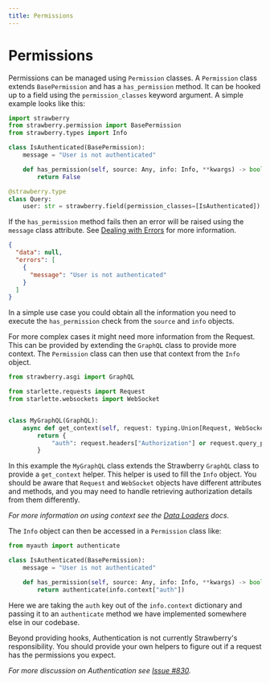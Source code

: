 ```yaml
---
title: Permissions
---
```


# Permissions

Permissions can be managed using `Permission` classes. A `Permission` class extends `BasePermission` and has a `has_permission` method. It can be hooked up to a field using the `permission_classes` keyword argument. A simple example looks like this:

```python
import strawberry
from strawberry.permission import BasePermission
from strawberry.types import Info

class IsAuthenticated(BasePermission):
    message = "User is not authenticated"

    def has_permission(self, source: Any, info: Info, **kwargs) -> bool:
        return False

@strawberry.type
class Query:
    user: str = strawberry.field(permission_classes=[IsAuthenticated])
```

If the `has_permission` method fails then an error will be raised using the `message` class attribute. See [Dealing with Errors](/docs/guides/errors) for more information.

```json
{
  "data": null,
  "errors": [
    {
      "message": "User is not authenticated"
    }
  ]
}
```

In a simple use case you could obtain all the information you need to execute the `has_permission` check from the `source` and `info` objects.

For more complex cases it might need more information from the Request. This can be provided by extending the `GraphQL` class to provide more context. The `Permission` class can then use that context from the `Info` object.

```python
from strawberry.asgi import GraphQL

from starlette.requests import Request
from starlette.websockets import WebSocket


class MyGraphQL(GraphQL):
    async def get_context(self, request: typing.Union[Request, WebSocket]) -> Any:
        return {
            "auth": request.headers["Authorization"] or request.query_params["auth"]
        }
```

In this example the `MyGraphQL` class extends the Strawberry `GraphQL` class to provide a `get_context` helper. This helper is used to fill the `Info` object. You should be aware that `Request` and `WebSocket` objects have different attributes and methods, and you may need to handle retrieving authorization details from them differently.

*For more information on using context see the [Data Loaders](/docs/guides/dataloaders) docs.*

The `Info` object can then be accessed in a `Permission` class like:

```python
from myauth import authenticate

class IsAuthenticated(BasePermission):
    message = "User is not authenticated"

    def has_permission(self, source: Any, info: Info, **kwargs) -> bool:
        return authenticate(info.context["auth"])
```

Here we are taking the `auth` key out of the `info.context` dictionary and passing it to an `authenticate` method we have implemented somewhere else in our codebase.

Beyond providing hooks, Authentication is not currently Strawberry's responsibility. You should provide your own helpers to figure out if a request has the permissions you expect.

*For more discussion on Authentication see [Issue #830](https://github.com/strawberry-graphql/strawberry/issues/830).*
